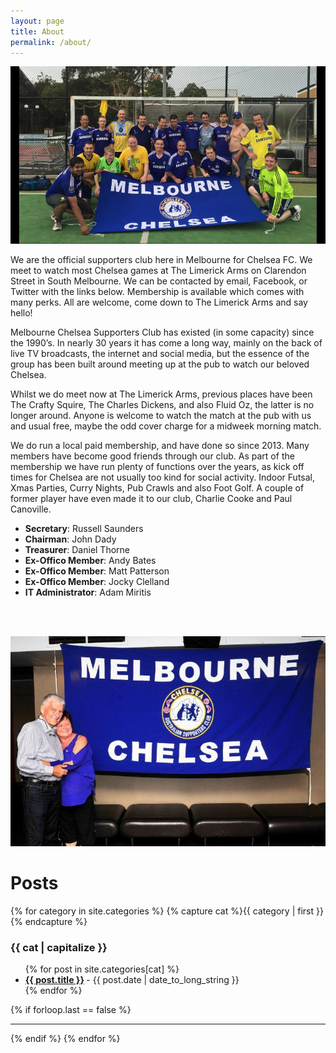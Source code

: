 ```yaml
---
layout: page
title: About
permalink: /about/
---
```

![abouttwo](/assets/about-us.jpg)


We are the official supporters club here in Melbourne for Chelsea FC.
We meet to watch most Chelsea games at The Limerick Arms on Clarendon Street in South Melbourne. We can be contacted by email, Facebook, or Twitter with the links below. Membership is available which comes with many perks. All are welcome, come down to The Limerick Arms and say hello!

Melbourne Chelsea Supporters Club has existed (in some capacity) since the 1990’s. In nearly 30 years it has come a long way, mainly on the back of live TV broadcasts, the internet and social media, but the essence of the group has been built around meeting up at the pub to watch our beloved Chelsea.

Whilst we do meet now at The Limerick Arms, previous places have been The Crafty Squire, The Charles Dickens, and also Fluid Oz, the latter is no longer around. Anyone is welcome to watch the match at the pub with us and usual free, maybe the odd cover charge for a midweek morning match.

We do run a local paid membership, and have done so since 2013. Many members have become good friends through our club.
As part of the membership we have run plenty of functions over the years, as kick off times for Chelsea are not usually too kind for social activity. Indoor Futsal, Xmas Parties, Curry Nights, Pub Crawls and also Foot Golf.
A couple of former player have even made it to our club, Charlie Cooke and Paul Canoville.

- **Secretary**: Russell Saunders
- **Chairman**: John Dady
- **Treasurer**: Daniel Thorne
- **Ex-Offico Member**: Andy Bates
- **Ex-Offico Member**: Matt Patterson
- **Ex-Offico Member**: Jocky Clelland
- **IT Administrator**: Adam Miritis

<br>

<br>

![abouttwo](/assets/about2.jpg)

# Posts

{% for category in site.categories %}
  {% capture cat %}{{ category | first }}{% endcapture %}
  <h3 id="{{cat}}">{{ cat | capitalize }}</h3>
  <ul class="posts-list">
  {% for post in site.categories[cat] %}
    <li>
      <strong>
        <a href="{{ post.url | prepend: site.baseurl }}">{{ post.title }}</a>
      </strong>
      <span class="post-date">- {{ post.date | date_to_long_string }}</span>
    </li>
  {% endfor %}
  </ul>
  {% if forloop.last == false %}<hr>{% endif %}
{% endfor %}
